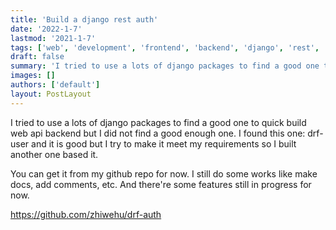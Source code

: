```yaml
---
title: 'Build a django rest auth'
date: '2022-1-7'
lastmod: '2021-1-7'
tags: ['web', 'development', 'frontend', 'backend', 'django', 'rest', 'auth']
draft: false
summary: 'I tried to use a lots of django packages to find a good one to quick build web api backend but I did not find a good enough one. I found this one: drf-user and it is good but I try to make it meet my requirements so I built another one based it.'
images: []
authors: ['default']
layout: PostLayout
---
```


I tried to use a lots of django packages to find a good one to quick build web api backend but I did not find a good enough one. I found this one: drf-user and it is good but I try to make it meet my requirements so I built another one based it.

You can get it from my github repo for now. I still do some works like make docs, add comments, etc. And there're some features still in progress for now.

https://github.com/zhiwehu/drf-auth
